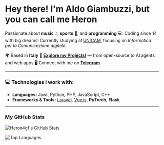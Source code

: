 # Hey there! I'm Aldo Giambuzzi, but you can call me Heron

Passionate about **music** 🎶, **sports** 🏅, and **programming** 💻. Coding since 14 with big dreams! Currently studying at [UNICAM](https://unicam.it), focusing on *Informatica per la Comunicazione digitale*.

🌍 Based in **Italy**
📁 **[Explore my Projects!](https://hdev.it)** — from open-source to AI agents and web apps
🖥️ Connect with me on **[Telegram](https://t.me/heron4gf)**

---

### 💻 **Technologies I work with**:

* **Languages:** Java, Python, PHP, JavaScript, C++
* **Frameworks & Tools:** [Laravel](https://laravel.com), [Vue.js](https://vuejs.org), **PyTorch**, **Flask**

---

### **My GitHub Stats**

![Heron4gf's GitHub Stats](https://github-readme-stats.vercel.app/api?username=Heron4gf\&theme=nord\&show_icons=true\&hide_border=true\&count_private=true)

![Top Languages](https://github-readme-stats.vercel.app/api/top-langs/?username=Heron4gf\&theme=nord\&show_icons=true\&hide_border=true\&layout=compact)
